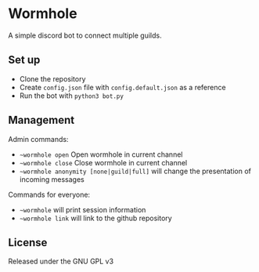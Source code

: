 # Wormhole
A simple discord bot to connect multiple guilds.

## Set up
- Clone the repository
- Create `config.json` file with `config.default.json` as a reference
- Run the bot with `python3 bot.py`

## Management
Admin commands:
- `~wormhole open` Open wormhole in current channel
- `~wormhole close` Close wormhole in current channel
- `~wormhole anonymity [none|guild|full]` will change the presentation of incoming messages

Commands for everyone:
- `~wormhole` will print session information
- `~wormhole link` will link to the github repository

## License
Released under the GNU GPL v3
